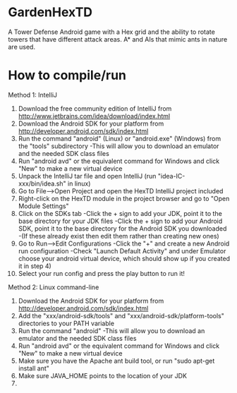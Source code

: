 GardenHexTD
===========

A Tower Defense Android game with a Hex grid and the ability to rotate towers that have different attack areas.
A* and AIs that mimic ants in nature are used.

How to compile/run
==================

Method 1: IntelliJ

1) Download the free community edition of IntelliJ from http://www.jetbrains.com/idea/download/index.html
2) Download the Android SDK for your platform from http://developer.android.com/sdk/index.html
3) Run the command "android" (Linux) or "android.exe" (Windows) from the "tools" subdirectory
    -This will allow you to download an emulator and the needed SDK class files
4) Run "android avd" or the equivalent command for Windows and click "New" to make a new virtual device
5) Unpack the IntelliJ tar file and open IntelliJ (run "idea-IC-xxx/bin/idea.sh" in linux)
6) Go to File-->Open Project and open the HexTD IntelliJ project included
7) Right-click on the HexTD module in the project browser and go to "Open Module Settings"
8) Click on the SDKs tab
    -Click the + sign to add your JDK, point it to the base directory for your JDK files
    -Click the + sign to add your Android SDK, point it to the base directory for the Android SDK you downloaded
    -(If these already exist then edit them rather than creating new ones)
9) Go to Run-->Edit Configurations
    -Click the "+" and create a new Android run configuration
    -Check "Launch Default Activity" and under Emulator choose your android virtual device, which should show up if you
    created it in step 4)
10) Select your run config and press the play button to run it!

Method 2: Linux command-line

1) Download the Android SDK for your platform from http://developer.android.com/sdk/index.html
2) Add the "xxx/android-sdk/tools" and "xxx/android-sdk/platform-tools" directories to your PATH variable
3) Run the command "android"
    -This will allow you to download an emulator and the needed SDK class files
4) Run "android avd" or the equivalent command for Windows and click "New" to make a new virtual device
5) Make sure you have the Apache ant build tool, or run "sudo apt-get install ant"
6) Make sure JAVA_HOME points to the location of your JDK
7)
